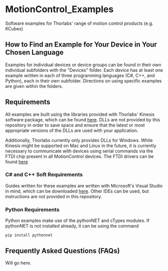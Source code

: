 # MotionControl_Examples
Software examples for Thorlabs'  range of motion control products (e.g. KCubes)


## How to Find an Example for Your Device in Your Chosen Language

Examples for individual devices or device groups can be found in their own individual subfolders with the "Devices" folder. Each device has at least one example written in each of three programming languages (C#, C++, and Python), each in their own subfolder. Directions on using specific examples are given within the folders.

## Requirements

All examples are built using the libraries provided with Thorlabs' Kinesis software package, which can be found [here](https://www.thorlabs.com/software_pages/ViewSoftwarePage.cfm?Code=Motion_Control&viewtab=0). DLLs are not provided by this repository in order to save space and ensure that the latest or most appropriate versions of the DLLs are used with your application.

Additionally, Thorlabs currently only provides DLLs for Windows. While Kinesis might be supported on Mac and Linux in the future, it is currently necessary to communicate with devices using serial commands via the FTDI chip present in all MotionControl devices. The FTDI drivers can be found [here](https://ftdichip.com/drivers/d2xx-drivers/)

### C\# and C++ Soft Requirements

Guides written for these examples are written with Microsoft's Visual Studio in mind, which can be downloaded [here](https://visualstudio.microsoft.com/).
Other IDEs can be used, but instructions are not provided in this repository.

### Python Requirements

Python examples make use of the pythonNET and cTypes modules. If pythonNET is not installed already, it can be using the command

```
pip install pythonnet
```

## Frequently Asked Questions (FAQs)

Will go here.
